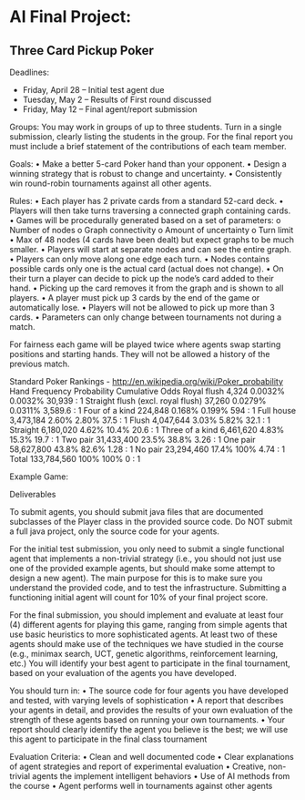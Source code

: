 # AI Final Project:
## Three Card Pickup Poker

Deadlines:
   - Friday, April 28 – Initial test agent due
   - Tuesday, May 2 – Results of First round discussed
   - Friday, May 12 – Final agent/report submission

Groups: You may work in groups of up to three students.  Turn in a single submission, clearly listing the students in the group.  For the final report you must include a brief statement of the contributions of each team member.  

Goals:
•	Make a better 5-card Poker hand than your opponent.
•	Design a winning strategy that is robust to change and uncertainty.
•	Consistently win round-robin tournaments against all other agents.

Rules:
•	Each player has 2 private cards from a standard 52-card deck.
•	Players will then take turns traversing a connected graph containing cards.
•	Games will be procedurally generated based on a set of parameters:
o	Number of nodes
o	Graph connectivity
o	Amount of uncertainty
o	Turn limit
•	Max of 48 nodes (4 cards have been dealt) but expect graphs to be much smaller.
•	Players will start at separate nodes and can see the entire graph.
•	Players can only move along one edge each turn.
•	Nodes contains possible cards only one is the actual card (actual does not change).
•	On their turn a player can decide to pick up the node’s card added to their hand.
•	Picking up the card removes it from the graph and is shown to all players.
•	A player must pick up 3 cards by the end of the game or automatically lose.
•	Players will not be allowed to pick up more than 3 cards.
•	Parameters can only change between tournaments not during a match.

For fairness each game will be played twice where agents swap starting positions and starting hands. They will not be allowed a history of the previous match.







Standard Poker Rankings - http://en.wikipedia.org/wiki/Poker_probability
Hand
Frequency
Probability
Cumulative
Odds
Royal flush
4,324
0.0032%
0.0032%
30,939 : 1
Straight flush (excl. royal flush)
37,260
0.0279%
0.0311%
3,589.6 : 1
Four of a kind
224,848
0.168%
0.199%
594 : 1
Full house
3,473,184
2.60%
2.80%
37.5 : 1
Flush
4,047,644
3.03%
5.82%
32.1 : 1
Straight
6,180,020
4.62%
10.4%
20.6 : 1
Three of a kind
6,461,620
4.83%
15.3%
19.7 : 1
Two pair
31,433,400
23.5%
38.8%
3.26 : 1
One pair
58,627,800
43.8%
82.6%
1.28 : 1
No pair
23,294,460
17.4%
100%
4.74 : 1
Total
133,784,560
100%
100%
0 : 1

Example Game:

Deliverables

To submit agents, you should submit java files that are documented subclasses of the Player class in the provided source code. Do NOT submit a full java project, only the source code for your agents.

For the initial test submission, you only need to submit a single functional agent that implements a non-trivial strategy (i.e., you should not just use one of the provided example agents, but should make some attempt to design a new agent).  The main purpose for this is to make sure you understand the provided code, and to test the infrastructure. Submitting a functioning initial agent will count for 10% of your final project score.  

For the final submission, you should implement and evaluate at least four (4) different agents for playing this game, ranging from simple agents that use basic heuristics to more sophisticated agents.  At least two of these agents should make use of the techniques we have studied in the course (e.g., minimax search, UCT, genetic algorithms, reinforcement learning, etc.) You will identify your best agent to participate in the final tournament, based on your evaluation of the agents you have developed. 

 You should turn in:
•	The source code for four agents you have developed and tested, with varying levels of sophistication 
•	A report that describes your agents in detail, and provides the results of your own evaluation of the strength of these agents based on running your own tournaments. 
•	Your report should clearly identify the agent you believe is the best; we will use this agent to participate in the final class tournament 

Evaluation Criteria:
•	Clean and well documented code
•	Clear explanations of agent strategies and report of experimental evaluation
•	Creative, non-trivial agents the implement intelligent behaviors
•	Use of AI methods from the course
•	Agent performs well in tournaments against other agents
